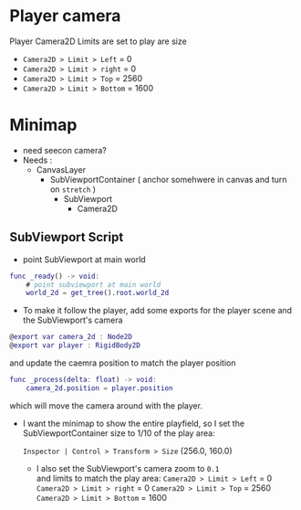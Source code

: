 # Player camera
Player Camera2D Limits are  set to play are size

 * `Camera2D > Limit > Left` = 0
 * `Camera2D > Limit > right` = 0
 * `Camera2D > Limit > Top` = 2560
 * `Camera2D > Limit > Bottom` = 1600


# Minimap
* need seecon camera? 
* Needs :
  * CanvasLayer
    * SubViewportContainer ( anchor somehwere in canvas and turn on
      `stretch` )
      * SubViewport
        * Camera2D
  

## SubViewport Script

* point SubViewport at main world

```gd
func _ready() -> void:
    # point subviewport at main world
    world_2d = get_tree().root.world_2d
```

* To make it follow the player, add some exports for
  the player scene and the SubViewport's camera

```gd
@export var camera_2d : Node2D
@export var player : RigidBody2D

```
  and update the caemra position to match the player position

```gd
func _process(delta: float) -> void:
    camera_2d.position = player.position
```
which will move the camera around with the player.


* I want the minimap to show the entire playfield, so I set the
  SubViewportContainer size to 1/10 of the play area:

  `Inspector | Control > Transform > Size` (256.0, 160.0)

  * I also set the SubViewport's camera zoom to `0.1`  
    and limits to match the play area:
   `Camera2D > Limit > Left` = 0
   `Camera2D > Limit > right` = 0
   `Camera2D > Limit > Top` = 2560
   `Camera2D > Limit > Bottom` = 1600
  

